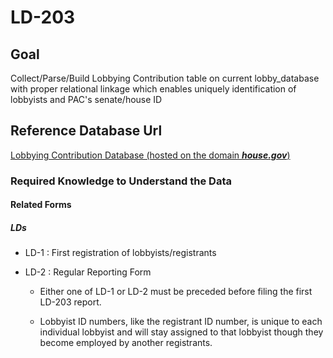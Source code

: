 # LD-203

## Goal 
Collect/Parse/Build Lobbying Contribution table on current lobby_database with proper relational linkage which enables uniquely identification of lobbyists and PAC's senate/house ID

## Reference Database Url
[Lobbying Contribution Database (hosted on the domain ***house.gov***)](https://disclosurespreview.house.gov/?index=%22lobbying-contributions%22&size=10&sort=[{%22_score%22:true},{%22field%22:%22organizationName%22,%22order%22:%22asc%22}])

### Required Knowledge to Understand the Data
####  Related Forms
##### LDs
- LD-1 : First registration of lobbyists/registrants

- LD-2 : Regular Reporting Form

    - Either one of LD-1 or LD-2 must be preceded before filing the first LD-203 report.

    - Lobbyist ID numbers, like the registrant ID number, is unique to each individual lobbyist and will stay assigned to that lobbyist though they become employed by another registrants.